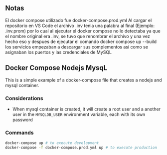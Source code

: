 ## Notas
El docker compose utilizado fue docker-compose.prod.yml
Al cargar el repositorio en VS Code el archivo .inv tenia una palabra al final (Ejemplo: .inv.prom) por lo cual al ejecutar el docker compose no lo detectaba ya que el nombre original era .inv, se tuvo que renombrar el archivo y una vez hecho eso y despues de ejecutar el comando docker compose up --build los servicios empezaban a descargar sus complementos asi como se asignaban los puertos y las credenciales de MySQL

## Docker Compose Nodejs MysqL

This is a simple example of a docker-compose file that creates a nodejs and mysql container.

### Considerations

- When mysql container is created, it will create a root user and a another user in the `MYSQLDB_USER` environment variable, each with its own password

### Commands

```sh
docker-compose up # to execute development
docker-compose -f docker-compose.prod.yml up # to execute production
```

